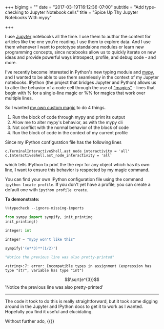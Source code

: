 +++
bigimg = ""
date = "2017-03-19T16:12:36-07:00"
subtitle = "Add type-checking to Jupyter Notebook cells"
title = "Spice Up Thy Jupyter Notebooks With mypy"

+++
<!--more-->

I use [Jupyter](http://jupyter.org/) notebooks all the time. I use them to author the content for articles like the one you're reading. I use them to explore data. And I use them whenever I want to prototype standalone modules or learn new programming concepts, since notebooks allow us to quickly iterate on new ideas and provide powerful ways introspect, profile, and debug code - and more. 

I've recently become interested in Python's new typing module and [mypy](http://mypy-lang.org/), and I wanted to be able to use them seamlessly in the context of my Jupyter notebooks. IPython (the project that bridges Jupyter and Python) allows us to alter the behavior of a code cell through the use of ["magics"](http://ipython.readthedocs.io/en/stable/interactive/magics.html?highlight=magic) - lines that begin with % for a single-line magic or %% for magics that work over multiple lines.


So I wanted [my own custom magic](http://ipython.readthedocs.io/en/stable/config/custommagics.html) to do 4 things.

1. Run the block of code through mypy and print its output
2. Allow me to alter mypy's behavior, as with the mypy cli
2. Not conflict with the normal behavior of the block of code
3. Run the block of code in the context of my current profile

Since my IPython configuration file has the following lines

    c.TerminalInteractiveShell.ast_node_interactivity = 'all'
    c.InteractiveShell.ast_node_interactivity = 'all'
    
which tells IPython to print the the repr for any object which has its own line, I want to ensure this behavior is respected by my magic command.

You can find your own IPython configuration file using the command `ipython locate profile`.
If you don't yet have a profile, you can create a default one with `ipython profile create`.

**To demonstrate:**

```python
%%typecheck --ignore-missing-imports

from sympy import sympify, init_printing
init_printing()

integer: int
    
integer = "mypy won't like this"

sympify('(e**3)**(1/2)') 

"Notice the previous line was also pretty-printed"
```
    <string>:7: error: Incompatible types in assignment (expression has type "str", variable has type "int")
$$\sqrt{e^{3}}$$
'Notice the previous line was also pretty-printed'

---

The code it took to do this is really straightforward, but it took some digging around in the Jupyter and IPython docs to get it to work as I wanted. Hopefully you find it useful and elucidating.

Without further ado, {{<gist knowsuchagency f7b2203dd613756a45f816d6809f01a6 >}}


